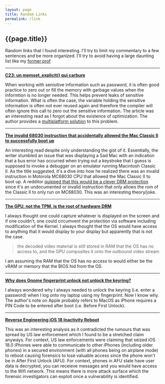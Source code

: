 ```yaml
---
layout: page
title: Random Links
permalink: /link
---
```


## {{page.title}}

Random links that I found interesting. I'll try to limit my commentary to a few sentences and be more organized. 
I'll try to avoid having a large daunting list like my [former prof](https://www.cs.toronto.edu/~arnold/)

---

**[C23: un memset_explicit() qui carbure](https://linuxfr.org/users/tarnyko/journaux/c23-un-memset_explicit-qui-carbure)**

When working with senisitive information such as password, it is often good practice to zero out or fill the memory with garbage values when the informtion is 
no longer needed. This helps prevent leaks of sensitive information. What is often the case, the variable holding the sensitive information is often not ever 
reused again and therefore the compiler will often ignore this call to zero out the sensitive information. The article was an interesting read as I forgot about 
the existence of optimization. The author provides a [multiplatform solution](https://github.com/Tarnyko/suave_code_samples/tree/master/C/C23/memset_explicit) to 
this problem.

---

**[The invalid 68030 instruction that accidentally allowed the Mac Classic II to successfully boot up](https://www.downtowndougbrown.com/2025/01/the-invalid-68030-instruction-that-accidentally-allowed-the-mac-classic-ii-to-successfully-boot-up/)**

An interesting read despite only understanding the gist of it. Essentially, the writer stumbled an issue that was displaying a Sad Mac with an indication that a 
bus error has occurred when trying out a keystroke that I guess is supposed to invoke a debugger on an emulator running Macintosh Classic II. As the title suggested, 
it's a dive into how he realized there was an invalid instruction in Motorola MC68030 CPU that allowed the Mac Classic II to boot up. A redditor [quipped 
that this would be a clever DRM protection](https://www.reddit.com/r/programming/comments/1ibei57/comment/m9kkmkv/?utm_source=share&utm_medium=web3x&utm_name=web3xcss&utm_term=1&utm_content=share_button) 
since it's an undocumented or invalid instruction that only allows the rom of the Classic II to only run on MC68030. This was an interesting theory/joke.

---

**[The GPU, not the TPM, is the root of hardware DRM](https://mjg59.dreamwidth.org/70954.html)**

I always thought one could capture whatever is displayed on the screen and if one couldn't, one could circumvent the protection via software including modification 
of the Kernel. I always thought that the OS would have access to anything that it would display to your display but apparently that is not the case.

> the decoded video material is still stored in RAM that the OS has no access to, and the GPU composites it onto the outbound video stream

I am assuming the RAM that the OS has no access to would either be the vRAM or memory that the BIOS hid from the OS.

---

**[Why does Gnome fingerprint unlock not unlock the keyring?](https://mjg59.dreamwidth.org/68537.html)**

I always wondered why I always needed to unlock the keyring (i.e. enter a password) when I log onto my laptop using my fingerprint. Now I know why. 
The author's note on Apple probably refers to MacOS as iPhone requires a PIN Code to be entered after boot (i.e. Before First Unlock).

---

**[Reverse Engineering iOS 18 Inactivity Reboot](https://naehrdine.blogspot.com/2024/11/reverse-engineering-ios-18-inactivity.html)**

This was an interesting analysis as it contradicted the rumours that was spread by US law enforcement which I found to be a stretched claim anyways.
For context, US law enforcements were claiming that seized iOS 18.0 iPhones were able to communicate to other iPhones (including older phones) in a secured 
environment (with all phones being on airplane mode) to reboot causing forensics to lose valuable access since the phone won't be in After First Unlock (AFU).
For context, phones in AFU state have user data is decrypted, you can receieve messages and you would have access to the Wifi network.
This means there is more attack surface which the forensic investigators can exploit once a vulnerability is identified.


